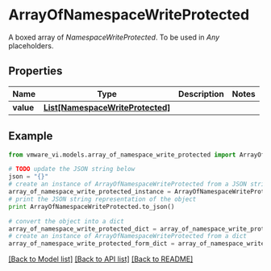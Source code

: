 # ArrayOfNamespaceWriteProtected

A boxed array of *NamespaceWriteProtected*. To be used in *Any* placeholders. 

## Properties
Name | Type | Description | Notes
------------ | ------------- | ------------- | -------------
**value** | [**List[NamespaceWriteProtected]**](NamespaceWriteProtected.md) |  | 

## Example

```python
from vmware_vi.models.array_of_namespace_write_protected import ArrayOfNamespaceWriteProtected

# TODO update the JSON string below
json = "{}"
# create an instance of ArrayOfNamespaceWriteProtected from a JSON string
array_of_namespace_write_protected_instance = ArrayOfNamespaceWriteProtected.from_json(json)
# print the JSON string representation of the object
print ArrayOfNamespaceWriteProtected.to_json()

# convert the object into a dict
array_of_namespace_write_protected_dict = array_of_namespace_write_protected_instance.to_dict()
# create an instance of ArrayOfNamespaceWriteProtected from a dict
array_of_namespace_write_protected_form_dict = array_of_namespace_write_protected.from_dict(array_of_namespace_write_protected_dict)
```
[[Back to Model list]](../README.md#documentation-for-models) [[Back to API list]](../README.md#documentation-for-api-endpoints) [[Back to README]](../README.md)


